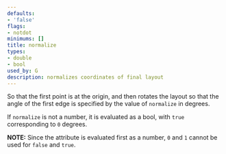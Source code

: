 ```yaml
---
defaults:
- 'false'
flags:
- notdot
minimums: []
title: normalize
types:
- double
- bool
used_by: G
description: normalizes coordinates of final layout
---
```

So that the first point is at the
origin, and then rotates the layout so that the angle of the first edge is
specified by the value of `normalize` in degrees.

If `normalize` is not a number, it is evaluated as a bool, with `true`
corresponding to `0` degrees.

**NOTE:** Since the attribute is evaluated first as a number, `0` and `1`
cannot be used for `false` and `true`.
